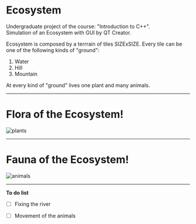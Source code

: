 # Ecosystem
Undergraduate project of the course: "Introduction to C++".  
Simulation of an Ecosystem with GUI by QT Creator.

Ecosystem is composed by a terrrain of tiles SIZExSIZE. Every tile can be one of the following kinds of "ground":

1. Water
2. Hill
3. Mountain

At every kind of "ground" lives one plant and many animals. 

---

# Flora of the Ecosystem!

![plants](https://user-images.githubusercontent.com/32977750/47605287-41e8b580-da0d-11e8-9556-63108b4b5fd8.JPG)

___

# Fauna of the Ecosystem!
![animals](https://user-images.githubusercontent.com/32977750/47617021-6eafd200-dacc-11e8-90b3-05751e159b5d.JPG)

<!--- this is a way to put a horizontal rule -->
*** 

**To do list**

- [ ] Fixing the river
- [ ] Movement of the animals



